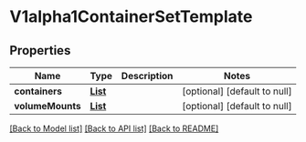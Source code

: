 # V1alpha1ContainerSetTemplate
## Properties

Name | Type | Description | Notes
------------ | ------------- | ------------- | -------------
**containers** | [**List**](v1alpha1.ContainerNode.md) |  | [optional] [default to null]
**volumeMounts** | [**List**](v1.VolumeMount.md) |  | [optional] [default to null]

[[Back to Model list]](../README.md#documentation-for-models) [[Back to API list]](../README.md#documentation-for-api-endpoints) [[Back to README]](../README.md)

